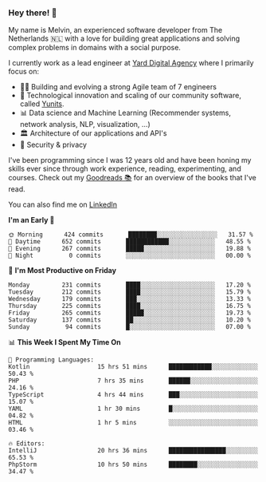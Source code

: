 ### Hey there! 👋

My name is Melvin, an experienced software developer from The Netherlands 🇳🇱 with a love for building great applications and solving complex problems in domains with a social purpose. 

I currently work as a lead engineer at [Yard Digital Agency](https://github.com/yardinternet) where I primarily focus on:

* 👏🏼 Building and evolving a strong Agile team of 7 engineers
* 🚀 Technological innovation and scaling of our community software, called [Yunits](https://www.yunits.com/).
* 📊 Data science and Machine Learning (Recommender systems, network analysis, NLP, visualization, ...)
* 🏛 Architecture of our applications and API's
* 🔐 Security & privacy

I've been programming since I was 12 years old and have been honing my skills ever since through work experience, reading, experimenting, and courses.
Check out my [Goodreads 📚](https://goodreads.com/melvinkoopmans) for an overview of the books that I've read. 

You can also find me on [LinkedIn](https://www.linkedin.com/in/melvinkoopmans)

<!--START_SECTION:waka-->
**I'm an Early 🐤** 

```text
🌞 Morning      424 commits       ████████░░░░░░░░░░░░░░░░░   31.57 % 
🌆 Daytime      652 commits       ████████████░░░░░░░░░░░░░   48.55 % 
🌃 Evening      267 commits       █████░░░░░░░░░░░░░░░░░░░░   19.88 % 
🌙 Night          0 commits       ░░░░░░░░░░░░░░░░░░░░░░░░░   00.00 % 

```
📅 **I'm Most Productive on Friday** 

```text
Monday         231 commits       ████░░░░░░░░░░░░░░░░░░░░░   17.20 % 
Tuesday        212 commits       ████░░░░░░░░░░░░░░░░░░░░░   15.79 % 
Wednesday      179 commits       ███░░░░░░░░░░░░░░░░░░░░░░   13.33 % 
Thursday       225 commits       ████░░░░░░░░░░░░░░░░░░░░░   16.75 % 
Friday         265 commits       █████░░░░░░░░░░░░░░░░░░░░   19.73 % 
Saturday       137 commits       ██░░░░░░░░░░░░░░░░░░░░░░░   10.20 % 
Sunday          94 commits       █░░░░░░░░░░░░░░░░░░░░░░░░   07.00 % 

```


📊 **This Week I Spent My Time On** 

```text
💬 Programming Languages: 
Kotlin                   15 hrs 51 mins      ████████████░░░░░░░░░░░░░   50.43 % 
PHP                      7 hrs 35 mins       ██████░░░░░░░░░░░░░░░░░░░   24.16 % 
TypeScript               4 hrs 44 mins       ███░░░░░░░░░░░░░░░░░░░░░░   15.07 % 
YAML                     1 hr 30 mins        █░░░░░░░░░░░░░░░░░░░░░░░░   04.82 % 
HTML                     1 hr 5 mins         ░░░░░░░░░░░░░░░░░░░░░░░░░   03.46 % 

🔥 Editors: 
IntelliJ                 20 hrs 36 mins      ████████████████░░░░░░░░░   65.53 % 
PhpStorm                 10 hrs 50 mins      ████████░░░░░░░░░░░░░░░░░   34.47 % 

```


<!--END_SECTION:waka-->
